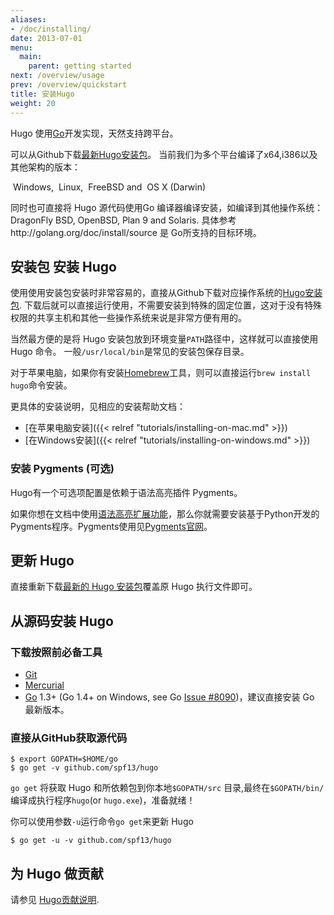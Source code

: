 ```yaml
---
aliases:
- /doc/installing/
date: 2013-07-01
menu:
  main:
    parent: getting started
next: /overview/usage
prev: /overview/quickstart
title: 安装Hugo
weight: 20
---
```


Hugo 使用[Go][]开发实现，天然支持跨平台。

可以从Github下载[最新Hugo安装包][ReleaseDownHome]。
当前我们为多个平台编译了x64,i386以及其他架构的版本：

<i class="fa fa-windows"></i>&nbsp;Windows,
<i class="fa fa-linux"></i>&nbsp;Linux,
<i class="fa freebsd-19px"></i>&nbsp;FreeBSD
and <i class="fa fa-apple"></i>&nbsp;OS&nbsp;X (Darwin)

同时也可直接将 Hugo 源代码使用Go 编译器编译安装，如编译到其他操作系统：DragonFly BSD, OpenBSD, Plan&nbsp;9 and Solaris. 具体参考http://golang.org/doc/install/source  是 Go所支持的目标环境。

## 安装包 安装 Hugo

使用使用安装包安装时非常容易的，直接从Github下载对应操作系统的[Hugo安装包](https://github.com/spf13/hugo/releases).
下载后就可以直接运行使用，不需要安装到特殊的固定位置，这对于没有特殊权限的共享主机和其他一些操作系统来说是非常方便有用的。 

当然最方便的是将 Hugo 安装包放到环境变量`PATH`路径中，这样就可以直接使用Hugo 命令。
一般`/usr/local/bin`是常见的安装包保存目录。

对于苹果电脑，如果你有安装[Homebrew](http://brew.sh/)工具，则可以直接运行`brew install hugo`命令安装。

更具体的安装说明，见相应的安装帮助文档： 

- [在苹果电脑安装]({{< relref "tutorials/installing-on-mac.md" >}})
- [在Windows安装]({{< relref "tutorials/installing-on-windows.md" >}})

### 安装 Pygments (可选)

Hugo有一个可选项配置是依赖于语法高亮插件 Pygments。

如果你想在文档中使用[语法高亮扩展功能](/extras/highlighting/)，那么你就需要安装基于Python开发的Pygments程序。Pygments使用见[Pygments官网](http://pygments.org/)。

## 更新 Hugo

直接重新下载[最新的 Hugo 安装包][ReleaseDownHome]覆盖原 Hugo 执行文件即可。


## 从源码安装 Hugo

### 下载按照前必备工具

* [Git](http://git-scm.com/)
* [Mercurial](http://mercurial.selenic.com/)
* [Go][] 1.3+ (Go 1.4+ on Windows, see Go [Issue #8090](https://code.google.com/p/go/issues/detail?id=8090))，建议直接安装 Go 最新版本。

### 直接从GitHub获取源代码

    $ export GOPATH=$HOME/go
    $ go get -v github.com/spf13/hugo

`go get` 将获取 Hugo 和所依赖包到你本地`$GOPATH/src` 目录,最终在`$GOPATH/bin/`编译成执行程序`hugo`(or `hugo.exe`)，准备就绪！

你可以使用参数`-u`运行命令`go get`来更新 Hugo

    $ go get -u -v github.com/spf13/hugo

## 为 Hugo 做贡献

请参见 [Hugo贡献说明](/doc/contributing/).

[Go]: http://golang.org/
[ReleaseDownHome]: https://github.com/spf13/hugo/releases
